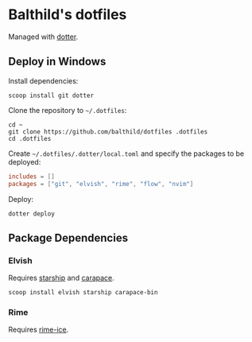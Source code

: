# Balthild's dotfiles

Managed with [dotter](https://github.com/SuperCuber/dotter).

## Deploy in Windows

Install dependencies:

```shell
scoop install git dotter
```

Clone the repository to `~/.dotfiles`:

```shell
cd ~
git clone https://github.com/balthild/dotfiles .dotfiles
cd .dotfiles
```

Create `~/.dotfiles/.dotter/local.toml` and specify the packages to be deployed:

```toml
includes = []
packages = ["git", "elvish", "rime", "flow", "nvim"]
```

Deploy:

```shell
dotter deploy
```

## Package Dependencies

### Elvish

Requires [starship](https://github.com/starship/starship) and [carapace](https://github.com/rsteube/carapace-bin).

```shell
scoop install elvish starship carapace-bin
```

### Rime

Requires [rime-ice](https://github.com/iDvel/rime-ice).
